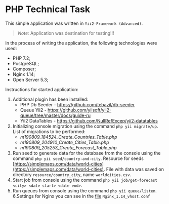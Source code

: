 # PHP Technical Task
This simple application was written in `Yii2-Framework (Advanced)`. 

> *Note:* Application was destination for testing!!!

In the process of writing the application, the following technologies were used:
- PHP 7.2;
- PostgreSQL;
- Composer;
- Nginx 1.14;
- Open Server 5.3;

Instructions for started application:

1. Additional plugin has been installed:
    - PHP Db Seeder - https://github.com/tebazil/db-seeder
    - Queue Yii2 - https://github.com/yiisoft/yii2-queue/tree/master/docs/guide-ru
    - Yii2 DataTables - https://github.com/NullRefExcep/yii2-datatables
2. Initializing console migration using the command `php yii migrate/up`. List of migrations to be performed:
    - *m190809_184524_Create_Countries_Table.php*
    - *m190809_204910_Create_Cities_Table.php*
    - *m190809_205253_Create_Forecast_Table.php*
3. Run seed to generate data for the database from the console using the command `php yii seed/country-and-city`. 
Resource for seeds [https://simplemaps.com/data/world-cities](https://simplemaps.com/data/world-cities). File with data was saved on directory `resource/country_city`, 
name `worldcities.csv`.
4. Start job from console using the command `php yii job/get-forecast <city> <date start> <date end>`.
5. Run queues from console using the command `php yii queue/listen`.
6.Settings for Nginx you can see in the [file](/Nginx_1.14_vhost.conf) `Nginx_1.14_vhost.conf` 





